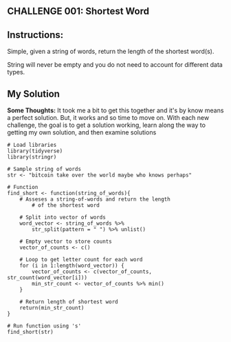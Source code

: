 ## CHALLENGE 001: Shortest Word

## Instructions:

Simple, given a string of words, return the length of the shortest word(s).

String will never be empty and you do not need to account for different data types.

## My Solution

**Some Thoughts:** It took me a bit to get this together and it's by know means a perfect solution. But, it works and so time to move on. With each new challenge, the goal is to get a solution working, learn along the way to getting my own solution, and then examine solutions 

    # Load libraries
    library(tidyverse)
    library(stringr)

    # Sample string of words
    str <- "bitcoin take over the world maybe who knows perhaps"

    # Function 
    find_short <- function(string_of_words){
        # Asseses a string-of-words and return the length
            # of the shortest word

        # Split into vector of words
        word_vector <- string_of_words %>%
            str_split(pattern = " ") %>% unlist()

        # Empty vector to store counts
        vector_of_counts <- c()

        # Loop to get letter count for each word
        for (i in 1:length(word_vector)) {
            vector_of_counts <- c(vector_of_counts, str_count(word_vector[i]))
            min_str_count <- vector_of_counts %>% min()
        }

        # Return length of shortest word
        return(min_str_count)   
    }

    # Run function using 's'
    find_short(str)
